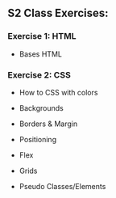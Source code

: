 ## S2 Class Exercises:

### Exercise 1: HTML
- Bases HTML

### Exercise 2: CSS
- How to CSS with colors
- Backgrounds
- Borders & Margin
- Positioning


- Flex
- Grids

- Pseudo Classes/Elements